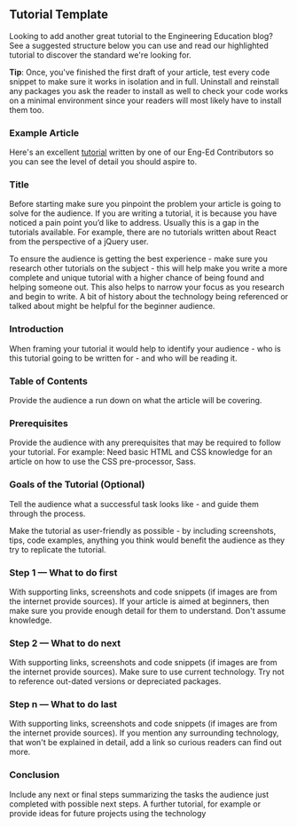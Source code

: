 ## Tutorial Template
Looking to add another great tutorial to the Engineering Education blog? See a suggested structure below you can use and read our highlighted tutorial to discover the standard we're looking for. 

**Tip**: Once, you've finished the first draft of your article, test every code snippet to make sure it works in isolation and in full. Uninstall and reinstall any packages you ask the reader to install as well to check your code works on a minimal environment since your readers will most likely have to install them too.

### Example Article
Here's an excellent [tutorial](https://www.section.io/engineering-education/working-with-databases-part2) written by one of our Eng-Ed Contributors so you can see the level of detail you should aspire to.

### Title
Before starting make sure you pinpoint the problem your article is going to solve for the audience. If you are writing a tutorial, it is because you have noticed a pain point you’d like to address. Usually this is a gap in the tutorials available. For example, there are no tutorials written about React from the perspective of a jQuery user.

To ensure the audience is getting the best experience - make sure you research other tutorials on the subject - this will help make you write a more complete and unique tutorial with a higher chance of being found and helping someone out. This also helps to narrow your focus as you research and begin to write. A bit of history about the technology being referenced or talked about might be helpful for the beginner audience.

### Introduction
When framing your tutorial it would help to identify your audience - who is this tutorial going to be written for - and who will be reading it.

### Table of Contents
Provide the audience a run down on what the article will be covering.

### Prerequisites
Provide the audience with any prerequisites that may be required to follow your tutorial. For example: Need basic HTML and CSS knowledge for an article on how to use the CSS pre-processor, Sass.

### Goals of the Tutorial (Optional)
Tell the audience what a successful task looks like - and guide them through the process.

Make the tutorial as user-friendly as possible - by including screenshots, tips, code examples, anything you think would benefit the audience as they try to replicate the tutorial.

### Step 1 — What to do first
With supporting links, screenshots and code snippets (if images are from the internet provide sources). If your article is aimed at beginners, then make sure you provide enough detail for them to understand. Don't assume knowledge.

### Step 2 — What to do next
With supporting links, screenshots and code snippets (if images are from the internet provide sources). Make sure to use current technology. Try not to reference out-dated versions or depreciated packages.

### Step n — What to do last
With supporting links, screenshots and code snippets (if images are from the internet provide sources). If you mention any surrounding technology, that won't be explained in detail, add a link so curious readers can find out more. 

###  Conclusion
Include any next or final steps summarizing the tasks the audience just completed with possible next steps. A further tutorial, for example or provide ideas for future projects using the technology